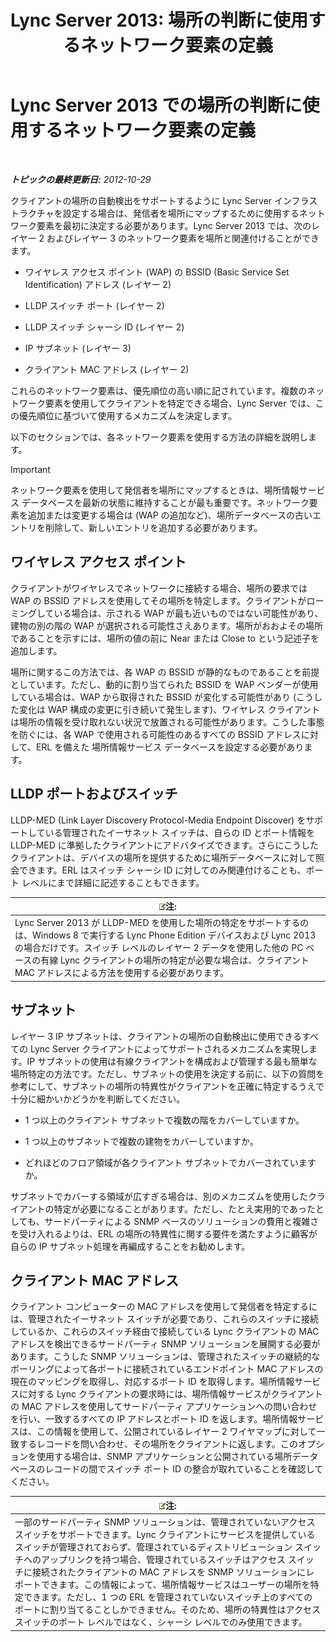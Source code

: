 ﻿---
title: 'Lync Server 2013: 場所の判断に使用するネットワーク要素の定義'
TOCTitle: 場所の判断に使用するネットワーク要素の定義
ms:assetid: 7538779d-055d-44ed-8dd7-11c45fc1b9f5
ms:mtpsurl: https://technet.microsoft.com/ja-jp/library/Gg398567(v=OCS.15)
ms:contentKeyID: 48272536
ms.date: 05/19/2016
mtps_version: v=OCS.15
ms.translationtype: HT
---

# Lync Server 2013 での場所の判断に使用するネットワーク要素の定義

 

_**トピックの最終更新日:** 2012-10-29_

クライアントの場所の自動検出をサポートするように Lync Server インフラストラクチャを設定する場合は、発信者を場所にマップするために使用するネットワーク要素を最初に決定する必要があります。Lync Server 2013 では、次のレイヤー 2 およびレイヤー 3 のネットワーク要素を場所と関連付けることができます。

  - ワイヤレス アクセス ポイント (WAP) の BSSID (Basic Service Set Identification) アドレス (レイヤー 2)

  - LLDP スイッチ ポート (レイヤー 2)

  - LLDP スイッチ シャーシ ID (レイヤー 2)

  - IP サブネット (レイヤー 3)

  - クライアント MAC アドレス (レイヤー 2)

これらのネットワーク要素は、優先順位の高い順に記されています。複数のネットワーク要素を使用してクライアントを特定できる場合、Lync Server では、この優先順位に基づいて使用するメカニズムを決定します。

以下のセクションでは、各ネットワーク要素を使用する方法の詳細を説明します。


> [!IMPORTANT]
> ネットワーク要素を使用して発信者を場所にマップするときは、場所情報サービス データベースを最新の状態に維持することが最も重要です。ネットワーク要素を追加または変更する場合は (WAP の追加など)、場所データベースの古いエントリを削除して、新しいエントリを追加する必要があります。



## ワイヤレス アクセス ポイント

クライアントがワイヤレスでネットワークに接続する場合、場所の要求では WAP の BSSID アドレスを使用してその場所を特定します。クライアントがローミングしている場合は、示される WAP が最も近いものではない可能性があり、建物の別の階の WAP が選択される可能性さえあります。場所がおおよその場所であることを示すには、場所の値の前に Near または Close to という記述子を追加します。

場所に関するこの方法では、各 WAP の BSSID が静的なものであることを前提としています。ただし、動的に割り当てられた BSSID を WAP ベンダーが使用している場合は、WAP から取得された BSSID が変化する可能性があり (こうした変化は WAP 構成の変更に引き続いて発生します)、ワイヤレス クライアントは場所の情報を受け取れない状況で放置される可能性があります。こうした事態を防ぐには、各 WAP で使用される可能性のあるすべての BSSID アドレスに対して、ERL を備えた 場所情報サービス データベースを設定する必要があります。

## LLDP ポートおよびスイッチ

LLDP-MED (Link Layer Discovery Protocol-Media Endpoint Discover) をサポートしている管理されたイーサネット スイッチは、自らの ID とポート情報を LLDP-MED に準拠したクライアントにアドバタイズできます。さらにこうしたクライアントは、デバイスの場所を提供するために場所データベースに対して照会できます。ERL はスイッチ シャーシ ID に対してのみ関連付けることも、ポート レベルにまで詳細に記述することもできます。

<table>
<thead>
<tr class="header">
<th><img src="images/Gg412781.note(OCS.15).gif" title="note" alt="note" />注:</th>
</tr>
</thead>
<tbody>
<tr class="odd">
<td>Lync Server 2013 が LLDP-MED を使用した場所の特定をサポートするのは、Windows 8 で実行する Lync Phone Edition デバイスおよび Lync 2013 の場合だけです。スイッチ レベルのレイヤー 2 データを使用した他の PC ベースの有線 Lync クライアントの場所の特定が必要な場合は、クライアント MAC アドレスによる方法を使用する必要があります。</td>
</tr>
</tbody>
</table>


## サブネット

レイヤー 3 IP サブネットは、クライアントの場所の自動検出に使用できるすべての Lync Server クライアントによってサポートされるメカニズムを実現します。IP サブネットの使用は有線クライアントを構成および管理する最も簡単な場所特定の方法です。ただし、サブネットの使用を決定する前に、以下の質問を参考にして、サブネットの場所の特異性がクライアントを正確に特定するうえで十分に細かいかどうかを判断してください。

  - 1 つ以上のクライアント サブネットで複数の階をカバーしていますか。

  - 1 つ以上のサブネットで複数の建物をカバーしていますか。

  - どれほどのフロア領域が各クライアント サブネットでカバーされていますか。

サブネットでカバーする領域が広すぎる場合は、別のメカニズムを使用したクライアントの特定が必要になることがあります。ただし、たとえ実用的であったとしても、サードパーティによる SNMP ベースのソリューションの費用と複雑さを受け入れるよりは、ERL の場所の特異性に関する要件を満たすように顧客が自らの IP サブネット処理を再編成することをお勧めします。

## クライアント MAC アドレス

クライアント コンピューターの MAC アドレスを使用して発信者を特定するには、管理されたイーサネット スイッチが必要であり、これらのスイッチに接続しているか、これらのスイッチ経由で接続している Lync クライアントの MAC アドレスを検出できるサードパーティ SNMP ソリューションを展開する必要があります。こうした SNMP ソリューションは、管理されたスイッチの継続的なポーリングによって各ポートに接続されているエンドポイント MAC アドレスの現在のマッピングを取得し、対応するポート ID を取得します。場所情報サービスに対する Lync クライアントの要求時には、場所情報サービスがクライアントの MAC アドレスを使用してサードパーティ アプリケーションへの問い合わせを行い、一致するすべての IP アドレスとポート ID を返します。場所情報サービスは、この情報を使用して、公開されているレイヤー 2 ワイヤマップに対して一致するレコードを問い合わせ、その場所をクライアントに返します。このオプションを使用する場合は、SNMP アプリケーションと公開されている場所データベースのレコードの間でスイッチ ポート ID の整合が取れていることを確認してください。

<table>
<thead>
<tr class="header">
<th><img src="images/Gg412781.note(OCS.15).gif" title="note" alt="note" />注:</th>
</tr>
</thead>
<tbody>
<tr class="odd">
<td>一部のサードパーティ SNMP ソリューションは、管理されていないアクセス スイッチをサポートできます。Lync クライアントにサービスを提供しているスイッチが管理されておらず、管理されているディストリビューション スイッチへのアップリンクを持つ場合、管理されているスイッチはアクセス スイッチに接続されたクライアントの MAC アドレスを SNMP ソリューションにレポートできます。この情報によって、場所情報サービスはユーザーの場所を特定できます。ただし、1 つの ERL を管理されていないスイッチ上のすべてのポートに割り当てることしかできません。そのため、場所の特異性はアクセス スイッチのポート レベルではなく、シャーシ レベルでのみ使用できます。</td>
</tr>
</tbody>
</table>


